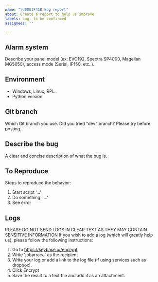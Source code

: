 ```yaml
---
name: "\U0001F41B Bug report"
about: Create a report to help us improve
labels: bug, to be confirmed
assignees: ''

---
```


## Alarm system
Describe your panel model (ex: EVO192, Spectra SP4000, Magellan MG5050), access mode (Serial, IP150, etc..).

## Environment
- Windows, Linux, RPI...
- Python version

## Git branch
Which Git branch you use. Did you tried "dev" branch? Please try before posting.

## Describe the bug
A clear and concise description of what the bug is.

## To Reproduce
Steps to reproduce the behavior:
1. Start script '...'
2. Do something '....'
3. See error

## Logs
PLEASE DO NOT SEND LOGS IN CLEAR TEXT AS THEY MAY CONTAIN SENSITIVE INFORMATION
If you wish to add a log (which will greatly help us), please follow the following instructions:

1. Go to https://keybase.io/encrypt
2. Write 'jpbarraca' as the recipient
3. Write your log or add a link to the log file (if using services such as dropbox).
4. Click Encrypt
5. Save the result to a text file and add it as an attachment.
